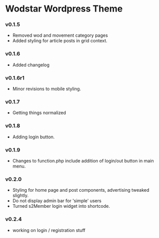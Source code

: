 # Wodstar Wordpress Theme

### v0.1.5

- Removed wod and movement category pages
- Added styling for article posts in grid context.

### v0.1.6

- Added changelog

### v0.1.6r1

- Minor revisions to mobile styling.

### v0.1.7

- Getting things normalized

### v0.1.8

- Adding login button.

### v0.1.9

- Changes to function.php include addition of login/out button in main menu.

### v0.2.0

- Styling for home page and post components, advertising tweaked slightly.
- Do not display admin bar for 'simple' users
- Turned s2Member login widget into shortcode.

### v0.2.4

- working on login / registration stuff
